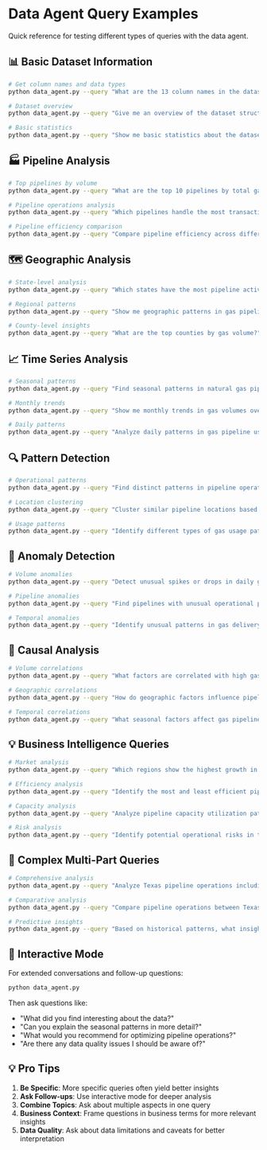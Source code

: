 # Data Agent Query Examples

Quick reference for testing different types of queries with the data agent.

## 📊 Basic Dataset Information

```bash
# Get column names and data types
python data_agent.py --query "What are the 13 column names in the dataset?"

# Dataset overview
python data_agent.py --query "Give me an overview of the dataset structure"

# Basic statistics
python data_agent.py --query "Show me basic statistics about the dataset"
```

## 🏭 Pipeline Analysis

```bash
# Top pipelines by volume
python data_agent.py --query "What are the top 10 pipelines by total gas volume?"

# Pipeline operations analysis
python data_agent.py --query "Which pipelines handle the most transactions?"

# Pipeline efficiency comparison
python data_agent.py --query "Compare pipeline efficiency across different operators"
```

## 🗺️ Geographic Analysis

```bash
# State-level analysis
python data_agent.py --query "Which states have the most pipeline activity?"

# Regional patterns
python data_agent.py --query "Show me geographic patterns in gas pipeline distribution"

# County-level insights
python data_agent.py --query "What are the top counties by gas volume?"
```

## 📈 Time Series Analysis

```bash
# Seasonal patterns
python data_agent.py --query "Find seasonal patterns in natural gas pipeline operations"

# Monthly trends
python data_agent.py --query "Show me monthly trends in gas volumes over time"

# Daily patterns
python data_agent.py --query "Analyze daily patterns in gas pipeline usage"
```

## 🔍 Pattern Detection

```bash
# Operational patterns
python data_agent.py --query "Find distinct patterns in pipeline operations using machine learning"

# Location clustering
python data_agent.py --query "Cluster similar pipeline locations based on their characteristics"

# Usage patterns
python data_agent.py --query "Identify different types of gas usage patterns"
```

## 🚨 Anomaly Detection

```bash
# Volume anomalies
python data_agent.py --query "Detect unusual spikes or drops in daily gas volumes"

# Pipeline anomalies
python data_agent.py --query "Find pipelines with unusual operational patterns"

# Temporal anomalies
python data_agent.py --query "Identify unusual patterns in gas delivery timing"
```

## 🔗 Causal Analysis

```bash
# Volume correlations
python data_agent.py --query "What factors are correlated with high gas pipeline utilization?"

# Geographic correlations
python data_agent.py --query "How do geographic factors influence pipeline operations?"

# Temporal correlations
python data_agent.py --query "What seasonal factors affect gas pipeline demand?"
```

## 💡 Business Intelligence Queries

```bash
# Market analysis
python data_agent.py --query "Which regions show the highest growth in gas pipeline activity?"

# Efficiency analysis
python data_agent.py --query "Identify the most and least efficient pipeline operations"

# Capacity analysis
python data_agent.py --query "Analyze pipeline capacity utilization patterns"

# Risk analysis
python data_agent.py --query "Identify potential operational risks in the pipeline network"
```

## 🎯 Complex Multi-Part Queries

```bash
# Comprehensive analysis
python data_agent.py --query "Analyze Texas pipeline operations including volume trends, seasonal patterns, and top operators"

# Comparative analysis
python data_agent.py --query "Compare pipeline operations between Texas and Louisiana including volumes, efficiency, and patterns"

# Predictive insights
python data_agent.py --query "Based on historical patterns, what insights can you provide about future gas pipeline demand?"
```

## 🚀 Interactive Mode

For extended conversations and follow-up questions:

```bash
python data_agent.py
```

Then ask questions like:
- "What did you find interesting about the data?"
- "Can you explain the seasonal patterns in more detail?"
- "What would you recommend for optimizing pipeline operations?"
- "Are there any data quality issues I should be aware of?"

## 💡 Pro Tips

1. **Be Specific**: More specific queries often yield better insights
2. **Ask Follow-ups**: Use interactive mode for deeper analysis
3. **Combine Topics**: Ask about multiple aspects in one query
4. **Business Context**: Frame questions in business terms for more relevant insights
5. **Data Quality**: Ask about data limitations and caveats for better interpretation 